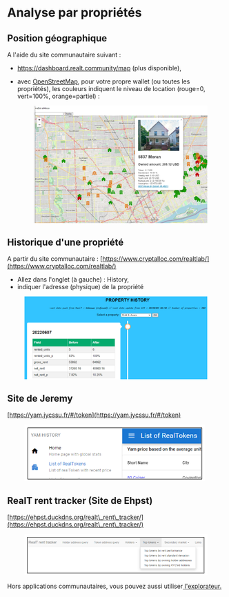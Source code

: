 # Analyse par propriétés

## Position géographique

A l'aide du site communautaire suivant :&#x20;

* https://dashboard.realt.community/map (plus disponible),
*   avec [OpenStreetMap](http://realt1234.chickenkiller.com/), pour votre propre wallet (ou toutes les propriétés), les couleurs indiquent le niveau de location (rouge=0, vert=100%, orange=partiel) :

    <figure><img src="../.gitbook/assets/image (234).png" alt=""><figcaption></figcaption></figure>



## Historique d'une propriété

A partir du site communautaire : [https://www.cryptalloc.com/realtlab/](https://www.cryptalloc.com/realtlab/)

* Allez dans l'onglet (à gauche) : History,
* indiquer l'adresse (physique) de la propriété&#x20;

<figure><img src="../.gitbook/assets/image (97).png" alt=""><figcaption></figcaption></figure>

## Site de Jeremy

[https://yam.jycssu.fr/#/token](https://yam.jycssu.fr/#/token)

<figure><img src="../.gitbook/assets/image (191).png" alt=""><figcaption></figcaption></figure>

## RealT rent tracker (Site de Ehpst)

[https://ehpst.duckdns.org/realt\_rent\_tracker/](https://ehpst.duckdns.org/realt\_rent\_tracker/)

<figure><img src="../.gitbook/assets/image (192).png" alt=""><figcaption></figcaption></figure>

Hors applications communautaires, vous pouvez aussi utiliser[ l'explorateur.](../defi-realt/explorateurs/)

